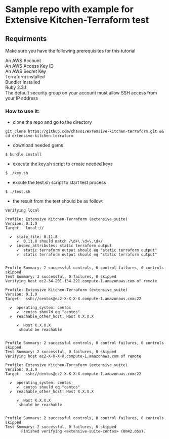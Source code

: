 # Sample repo with example for Extensive Kitchen-Terraform test

## Requirments

Make sure you have the following prerequisites for this tutorial  
  
An AWS Account  
An AWS Access Key ID  
An AWS Secret Key   
Terraform installed  
Bundler installed  
Ruby 2.3.1  
The default security group on your account must allow SSH access from your IP address

### How to use it:
-   clone the repo and go to the directory
```
git clone https://github.com/chavo1/extensive-kitchen-terraform.git && cd extensive-kitchen-terraform
```
-   download needed gems  
```
$ bundle install
```
-   execute the key.sh script to create needed keys
```
$ ./key.sh
```
-   excute the test.sh script to start test process 
```
$ ./test.sh
```

-   the result from the test should be as follow:
```
Verifying local

Profile: Extensive Kitchen-Terraform (extensive_suite)
Version: 0.1.0
Target:  local://

  ✔  state_file: 0.11.8
     ✔  0.11.8 should match /\d+\.\d+\.\d+/
  ✔  inspec_attributes: static terraform output
     ✔  static terraform output should eq "static terraform output"
     ✔  static terraform output should eq "static terraform output"


Profile Summary: 2 successful controls, 0 control failures, 0 controls skipped
Test Summary: 3 successful, 0 failures, 0 skipped
Verifying host ec2-34-201-134-221.compute-1.amazonaws.com of remote

Profile: Extensive Kitchen-Terraform (extensive_suite)
Version: 0.1.0
Target:  ssh://centos@ec2-X-X-X-X.compute-1.amazonaws.com:22

  ✔  operating_system: centos
     ✔  centos should eq "centos"
  ✔  reachable_other_host: Host X.X.X.X

     ✔  Host X.X.X.X
      should be reachable


Profile Summary: 2 successful controls, 0 control failures, 0 controls skipped
Test Summary: 2 successful, 0 failures, 0 skipped
Verifying host ec2-X-X-X-X.compute-1.amazonaws.com of remote

Profile: Extensive Kitchen-Terraform (extensive_suite)
Version: 0.1.0
Target:  ssh://centos@ec2-X-X-X-X.compute-1.amazonaws.com:22

  ✔  operating_system: centos
     ✔  centos should eq "centos"
  ✔  reachable_other_host: Host X.X.X.X

     ✔  Host X.X.X.X
      should be reachable


Profile Summary: 2 successful controls, 0 control failures, 0 controls skipped
Test Summary: 2 successful, 0 failures, 0 skipped
       Finished verifying <extensive-suite-centos> (0m42.05s).
```
